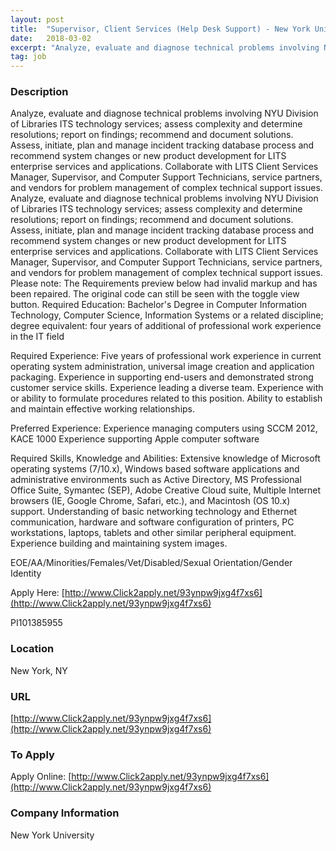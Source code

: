```yaml
---
layout: post
title:  "Supervisor, Client Services (Help Desk Support) - New York University"
date:   2018-03-02
excerpt: "Analyze, evaluate and diagnose technical problems involving NYU Division of Libraries ITS technology services; assess complexity and determine resolutions; report on findings; recommend and document solutions. Assess, initiate, plan and manage incident tracking database process and recommend system changes or new product development for LITS enterprise services and applications. Collaborate..."
tag: job
---
```


### Description   

Analyze, evaluate and diagnose technical problems involving NYU Division of Libraries ITS technology services; assess complexity and determine resolutions; report on findings; recommend and document solutions. Assess, initiate, plan and manage incident tracking database process and recommend system changes or new product development for LITS enterprise services and applications. Collaborate with LITS Client Services Manager, Supervisor, and Computer Support Technicians, service partners, and vendors for problem management of complex technical support issues. 
Analyze, evaluate and diagnose technical problems involving NYU Division of Libraries ITS technology services; assess complexity and determine resolutions; report on findings; recommend and document solutions. Assess, initiate, plan and manage incident tracking database process and recommend system changes or new product development for LITS enterprise services and applications. Collaborate with LITS Client Services Manager, Supervisor, and Computer Support Technicians, service partners, and vendors for problem management of complex technical support issues. 
Please note: 
The Requirements preview below had invalid markup and has been repaired. The original code can still be seen with the toggle view button.
Required Education:
Bachelor's Degree in Computer Information Technology, Computer Science, Information Systems or a related discipline; degree equivalent: four years of additional of professional work experience in the IT field

Required Experience:
Five years of professional work experience in current operating system administration, universal image creation and application packaging. Experience in supporting end-users and demonstrated strong customer service skills. Experience leading a diverse team. Experience with or ability to formulate procedures related to this position. Ability to establish and maintain effective working relationships.

Preferred Experience:
Experience managing computers using SCCM 2012, KACE 1000 Experience supporting Apple computer software

Required Skills, Knowledge and Abilities:
Extensive knowledge of Microsoft operating systems (7/10.x), Windows based software applications and administrative environments such as Active Directory, MS Professional Office Suite, Symantec (SEP), Adobe Creative Cloud suite, Multiple Internet browsers (IE, Google Chrome, Safari, etc.), and Macintosh (OS 10.x) support. Understanding of basic networking technology and Ethernet communication, hardware and software configuration of printers, PC workstations, laptops, tablets and other similar peripheral equipment. Experience building and maintaining system images.


EOE/AA/Minorities/Females/Vet/Disabled/Sexual Orientation/Gender Identity

Apply Here: [http://www.Click2apply.net/93ynpw9jxg4f7xs6](http://www.Click2apply.net/93ynpw9jxg4f7xs6)

PI101385955 










### Location   

New York, NY


### URL   

[http://www.Click2apply.net/93ynpw9jxg4f7xs6](http://www.Click2apply.net/93ynpw9jxg4f7xs6)

### To Apply   

Apply Online: [http://www.Click2apply.net/93ynpw9jxg4f7xs6](http://www.Click2apply.net/93ynpw9jxg4f7xs6)


### Company Information   

New York University



